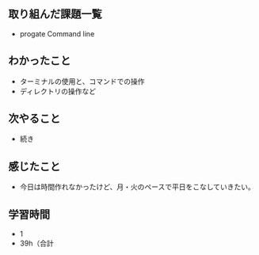 ## 取り組んだ課題一覧
- progate Command line
## わかったこと
- ターミナルの使用と、コマンドでの操作
- ディレクトリの操作など
## 次やること
- 続き
## 感じたこと
- 今日は時間作れなかったけど、月・火のペースで平日をこなしていきたい。
## 学習時間
- 1
- 39h（合計
